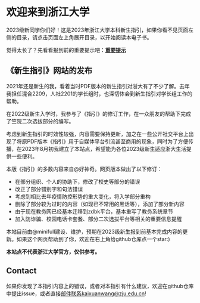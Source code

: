 # 欢迎来到浙江大学

2023级新同学你们好！这是2023年浙江大学本科新生指引，如果你看不见页面左侧的目录，请点击页面左上角展开目录，以开始阅读本电子书。

觉得太长了？先看看报到前的重要提示吧：[**重要提示**](./callout.md)

## 《新生指引》网站的发布

2021年还是新生的我，看着当时PDF版本的新生指引对浙大有了不少了解。去年我担任混合2209，人社2201的学长组时，也深切体会到新生指引对学长组工作的帮助。

在2022级新生入学时，我参与了《指引》的修订工作，在一众朋友的帮助下完成了竺院二次选拔部分的编写。

考虑到新生指引的时效性较强，内容需要保持更新，加之在一些公开社交平台上出现了将原PDF版本《指引》用于自媒体平台引流甚至商用的现象，同时为了方便传播，在2023年8月初我建立了本站点，希望能为各位2023级新生适应浙大生活提供一些便利。

本版《指引》的多数内容来自@好神奇。网页版本做出了以下修订：

- 在部分组织、个人的协助下，修改了校史等部分的错误
- 改正了部分错别字和句法错误
- 考虑到相比去年疫情防控形势的重大变化，将入学部分重构
- 删除了部分较为过时的内容（如现已不常用的黑话等），添加了部分新内容
- 由于现在教务网已经基本迁移到zdbk平台，基本重写了教务系统章节
- 加入防诈骗、校园电话卡套餐、部分二次选拔平台等相关的重要信息提醒

本站目前由@minifull建设、维护，预期在2023级新生报到前基本完成内容的更新。如果这个网页帮助到了你，欢迎在右上角给github仓库点一个star:)

**本站点不代表浙江大学官方，仅供参考。**

## Contact

如果你发现了本指引内容上的错误，或者对本指引有什么建议，欢迎在github仓库中提出issue，或者直接[邮件联系](mailto:kaixuanwang@zju.edu.cn)kaixuanwang@zju.edu.cn!
